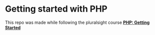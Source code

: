 # Getting started with PHP
This repo was made while following the pluralsight course
[ **PHP: Getting Started** ](https://app.pluralsight.com/library/courses/php-get-started/table-of-contents)
